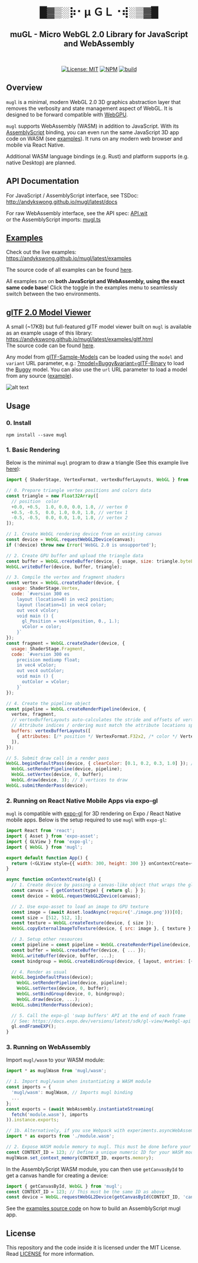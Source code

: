 <h1 align="center">█▓▒­░⡷⠂μ ＧＬ⠐⢾░▒▓█</h1>
<h2 align="center">muGL - Micro WebGL 2.0 Library for JavaScript and WebAssembly</h2>
<br />
<p align="center">
  <a href="./LICENSE"><img src="https://img.shields.io/badge/License-MIT-yellow.svg" alt="License: MIT" /></a> 
  <a href="https://www.npmjs.com/package/mugl"><img src="https://img.shields.io/npm/v/mugl" alt="NPM" /></a> 
  <a href="https://github.com/andykswong/mugl/actions/workflows/build.yaml"><img src="https://github.com/andykswong/mugl/actions/workflows/build.yaml/badge.svg" alt="build" /></a>
</p>

## Overview

`mugl` is a minimal, modern WebGL 2.0 3D graphics abstraction layer that removes the verbosity and state management aspect of WebGL. It is designed to be forward compatible with [WebGPU](https://gpuweb.github.io/gpuweb/).

`mugl` supports WebAssembly (WASM) in addition to JavaScript. With its [AssemblyScript](https://www.assemblyscript.org/) binding, you can even run the same JavaScript 3D app code on WASM (see [examples](#examples)). It runs on any modern web browser and mobile via React Native.

Additional WASM language bindings (e.g. Rust) and platform supports (e.g. native Desktop) are planned.

## API Documentation
For JavaScript / AssemblyScript interface, see TSDoc: http://andykswong.github.io/mugl/latest/docs

For raw WebAssembly interface, see the API spec: [API.wit](./API.wit) \
or the AssemblyScript imports: [mugl.ts](./assembly/mugl.ts)

## [Examples](https://andykswong.github.io/mugl/latest/examples)
Check out the live examples: https://andykswong.github.io/mugl/latest/examples

The source code of all examples can be found [here](./examples/src/apps/).

All examples run on **both JavaScript and WebAssembly, using the exact same code base**! Click the toggle in the examples menu to seamlessly switch between the two environments.

## [glTF 2.0 Model Viewer](https://andykswong.github.io/mugl/latest/examples/gltf.html)
A small (~17KB) but full-featured glTF model viewer built on `mugl` is available as an example usage of this library: https://andykswong.github.io/mugl/latest/examples/gltf.html \
The source code can be found [here](./examples/src/gltf-viewer).

Any model from [glTF-Sample-Models](https://github.com/KhronosGroup/glTF-Sample-Models) can be loaded using the `model` and `variant` URL parameter, e.g.: [?model=Buggy&variant=glTF-Binary](https://andykswong.github.io/mugl/latest/examples/gltf.html?model=Buggy&variant=glTF-Binary&camera=0&scene=0) to load the [Buggy](https://github.com/KhronosGroup/glTF-Sample-Models/tree/master/2.0/Buggy) model. You can also use the `url` URL parameter to load a model from any source ([example](https://andykswong.github.io/mugl/latest/examples/gltf.html?url=https://raw.githubusercontent.com/KhronosGroup/glTF-Sample-Models/master/2.0/Avocado/glTF/Avocado.gltf)).

![alt text](./screenshots/DamagedHelmet.png)

## Usage

### 0. Install
```shell
npm install --save mugl
```

### 1. Basic Rendering
Below is the minimal `mugl` program to draw a triangle (See this example live [here](https://andykswong.github.io/mugl/latest/examples/#basic)):
```javascript
import { ShaderStage, VertexFormat, vertexBufferLayouts, WebGL } from 'mugl';

// 0. Prepare triangle vertex positions and colors data
const triangle = new Float32Array([
  // position  color
  +0.0, +0.5,  1.0, 0.0, 0.0, 1.0, // vertex 0
  +0.5, -0.5,  0.0, 1.0, 0.0, 1.0, // vertex 1
  -0.5, -0.5,  0.0, 0.0, 1.0, 1.0, // vertex 2
]);

// 1. Create WebGL rendering device from an existing canvas
const device = WebGL.requestWebGL2Device(canvas);
if (!device) throw new Error('WebGL 2.0 is unsupported');

// 2. Create GPU buffer and upload the triangle data
const buffer = WebGL.createBuffer(device, { usage, size: triangle.byteLength });
WebGL.writeBuffer(device, buffer, triangle);

// 3. Compile the vertex and fragment shaders
const vertex = WebGL.createShader(device, {
  usage: ShaderStage.Vertex,
  code: `#version 300 es
    layout (location=0) in vec2 position;
    layout (location=1) in vec4 color;
    out vec4 vColor;
    void main () {
      gl_Position = vec4(position, 0., 1.);
      vColor = color;
    }`
});
const fragment = WebGL.createShader(device, {
  usage: ShaderStage.Fragment,
  code: `#version 300 es
    precision mediump float;
    in vec4 vColor;
    out vec4 outColor;
    void main () {
      outColor = vColor;
    }`
});

// 4. Create the pipeline object
const pipeline = WebGL.createRenderPipeline(device, {
  vertex, fragment,
  // vertexBufferLayouts auto-calculates the stride and offsets of vertex attributes for you
  // Attribute indices / ordering must match the attribute locations specified in vertex shader
  buffers: vertexBufferLayouts([
    { attributes: [/* position */ VertexFormat.F32x2, /* color */ VertexFormat.F32x4] }
  ]),
});

// 5. Submit draw call in a render pass
WebGL.beginDefaultPass(device, { clearColor: [0.1, 0.2, 0.3, 1.0] }); // clear background to dark blue
  WebGL.setRenderPipeline(device, pipeline);
  WebGL.setVertex(device, 0, buffer);
  WebGL.draw(device, 3); // 3 vertices to draw
WebGL.submitRenderPass(device);
```

### 2. Running on React Native Mobile Apps via expo-gl
`mugl` is compatible with [expo-gl](https://docs.expo.dev/versions/latest/sdk/gl-view/) for 3D rendering on Expo / React Native mobile apps. Below is the setup required to use `mugl` with `expo-gl`:

```javascript
import React from 'react';
import { Asset } from 'expo-asset';
import { GLView } from 'expo-gl';
import { WebGL } from 'mugl';

export default function App() {
  return (<GLView style={{ width: 300, height: 300 }} onContextCreate={onContextCreate} />);
}

async function onContextCreate(gl) {
  // 1. Create device by passing a canvas-like object that wraps the gl context
  const canvas = { getContext(type) { return gl; } };
  const device = WebGL.requestWebGL2Device(canvas);

  // 2. Use expo-asset to load an image to GPU texture
  const image = (await Asset.loadAsync(require('./image.png')))[0];
  const size = [512, 512, 1];
  const texture = WebGL.createTexture(device, { size });
  WebGL.copyExternalImageToTexture(device, { src: image }, { texture }, size);

  // 3. Setup other resources
  const pipeline = const pipeline = WebGL.createRenderPipeline(device, { ... });
  const buffer = WebGL.createBuffer(device, { ... });
  WebGL.writeBuffer(device, buffer, ...);
  const bindgroup = WebGL.createBindGroup(device, { layout, entries: [{ texture }] });

  // 4. Render as usual
  WebGL.beginDefaultPass(device);
    WebGL.setRenderPipeline(device, pipeline);
    WebGL.setVertex(device, 0, buffer);
    WebGL.setBindGroup(device, 0, bindgroup);
    WebGL.draw(device, ...);
  WebGL.submitRenderPass(device);

  // 5. Call the expo-gl 'swap buffers' API at the end of each frame
  // See: https://docs.expo.dev/versions/latest/sdk/gl-view/#webgl-api
  gl.endFrameEXP();
}
```

### 3. Running on WebAssembly
Import `mugl/wasm` to your WASM module:

```javascript
import * as muglWasm from 'mugl/wasm';

// 1. Import mugl/wasm when instantiating a WASM module
const imports = {
  'mugl/wasm': muglWasm, // Imports mugl binding
  ...
};
const exports = (await WebAssembly.instantiateStreaming(
  fetch('module.wasm'), imports
)).instance.exports;

// 1b. Alternatively, if you use Webpack with experiments.asyncWebAssembly = true, you can import your WASM as ESM:
import * as exports from './module.wasm';

// 2. Expose WASM module memory to mugl. This must be done before your WASM module calls any mugl method.
const CONTEXT_ID = 123; // Define a unique numeric ID for your WASM module
muglWasm.set_context_memory(CONTEXT_ID, exports.memory);
```

In the AssemblyScript WASM module, you can then use `getCanvasById` to get a canvas handle for creating a device:
```javascript
import { getCanvasById, WebGL } from 'mugl';
const CONTEXT_ID = 123; // This must be the same ID as above
const device = WebGL.requestWebGL2Device(getCanvasById(CONTEXT_ID, 'canvasId'));
```

See the [examples source code](./examples) on how to build an AssemblyScript mugl app.

## License
This repository and the code inside it is licensed under the MIT License. Read [LICENSE](./LICENSE) for more information.
